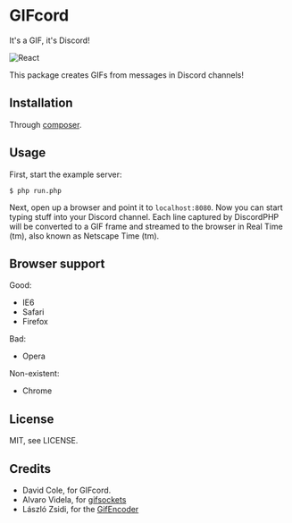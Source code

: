 # GIFcord

It's a GIF, it's Discord!

![React](https://raw.github.com/reactphp/gifsocket/master/doc/react.png)

This package creates GIFs from messages in Discord channels!

## Installation

Through [composer](http://getcomposer.org).

## Usage

First, start the example server:

    $ php run.php

Next, open up a browser and point it to `localhost:8080`. Now you can start
typing stuff into your Discord channel. Each line captured by DiscordPHP will be
converted to a GIF frame and streamed to the browser in Real Time (tm), also
known as Netscape Time (tm).

## Browser support

Good:

* IE6
* Safari
* Firefox

Bad:

* Opera

Non-existent:

* Chrome

## License

MIT, see LICENSE.

## Credits

* David Cole, for GIFcord.
* Alvaro Videla, for [gifsockets](https://github.com/videlalvaro/gifsockets)
* László Zsidi, for the [GifEncoder](http://www.phpclasses.org/package/3163-PHP-Generate-GIF-animations-from-a-set-of-GIF-images.html)
